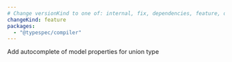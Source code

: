 ```yaml
---
# Change versionKind to one of: internal, fix, dependencies, feature, deprecation, breaking
changeKind: feature
packages:
  - "@typespec/compiler"
---
```


Add autocomplete of model properties for union type

